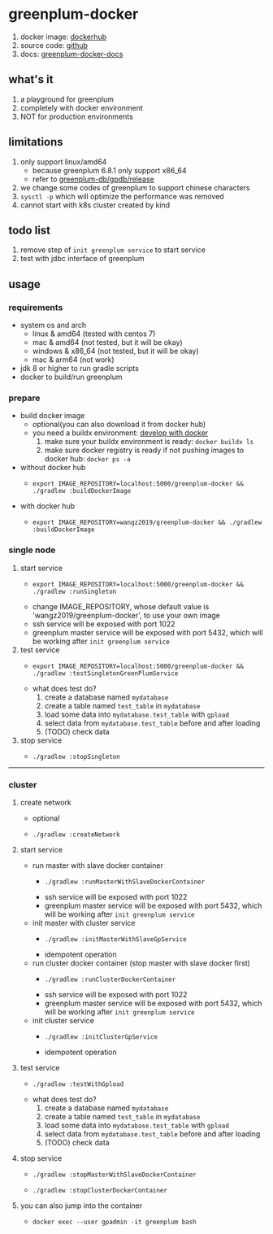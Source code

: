 # greenplum-docker

1. docker image: [dockerhub](https://hub.docker.com/r/wangz2019/greenplum-docker)
2. source code: [github](https://github.com/ben-wangz/greenplum-docker)
3. docs: [greenplum-docker-docs](https://ben-wangz.github.io/greenplum-docker/)

## what's it

1. a playground for greenplum
2. completely with docker environment
3. NOT for production environments

## limitations

1. only support linux/amd64
    * because greenplum 6.8.1 only support x86_64
    * refer to [greenplum-db/gpdb/release](https://github.com/greenplum-db/gpdb/releases/tag/6.8.1)
2. we change some codes of greenplum to support chinese characters
3. `sysctl -p` which will optimize the performance was removed
4. cannot start with k8s cluster created by kind

## todo list

1. remove step of `init greenplum service` to start service
2. test with jdbc interface of greenplum

## usage

### requirements

* system os and arch
    + linux & amd64 (tested with centos 7)
    + mac & amd64 (not tested, but it will be okay)
    + windows & x86_64 (not tested, but it will be okay)
    + mac & arm64 (not work)
* jdk 8 or higher to run gradle scripts
* docker to build/run greenplum

### prepare
* build docker image
    + optional(you can also download it from docker hub)
    + you need a buildx environment: [develop with docker](https://blog.geekcity.tech/#/docs/develop.with.docker)
        1. make sure your buildx environment is ready: `docker buildx ls`
        2. make sure docker registry is ready if not pushing images to docker hub: `docker ps -a`
* without docker hub 
    + ```shell
      export IMAGE_REPOSITORY=localhost:5000/greenplum-docker && ./gradlew :buildDockerImage
      ```
* with docker hub
    + ```shell
      export IMAGE_REPOSITORY=wangz2019/greenplum-docker && ./gradlew :buildDockerImage
      ```

### single node
1. start service
    * ```shell
      export IMAGE_REPOSITORY=localhost:5000/greenplum-docker && ./gradlew :runSingleton
      ```
    * change IMAGE_REPOSITORY, whose default value is 'wangz2019/greenplum-docker', to use your own image
    * ssh service will be exposed with port 1022
    * greenplum master service will be exposed with port 5432, which will be working after `init greenplum service`
2. test service
    * ```shell
      export IMAGE_REPOSITORY=localhost:5000/greenplum-docker && ./gradlew :testSingletonGreenPlumService
      ```
    * what does test do?
        1. create a database named `mydatabase`
        2. create a table named `test_table` in `mydatabase`
        3. load some data into `mydatabase.test_table` with `gpload`
        4. select data from `mydatabase.test_table` before and after loading
        5. (TODO) check data
3. stop service
    * ```shell
      ./gradlew :stopSingleton
      ```
---

### cluster
1. create network
    + optional
    + ```shell
      ./gradlew :createNetwork
      ```

2. start service
    * run master with slave docker container
        + ```shell
          ./gradlew :runMasterWithSlaveDockerContainer
          ```
        + ssh service will be exposed with port 1022
        + greenplum master service will be exposed with port 5432, which will be working after `init greenplum service`
    * init master with cluster service
        + ```shell
          ./gradlew :initMasterWithSlaveGpService
          ```
        + idempotent operation
    * run cluster docker container (stop master with slave docker first)
        + ```shell
          ./gradlew :runClusterDockerContainer
          ```
        + ssh service will be exposed with port 1022
        + greenplum master service will be exposed with port 5432, which will be working after `init greenplum service`
    * init cluster service
        + ```shell
          ./gradlew :initClusterGpService
          ```
        + idempotent operation
3. test service
    * ```shell
      ./gradlew :testWithGpload
      ```
    * what does test do?
        1. create a database named `mydatabase`
        2. create a table named `test_table` in `mydatabase`
        3. load some data into `mydatabase.test_table` with `gpload`
        4. select data from `mydatabase.test_table` before and after loading
        5. (TODO) check data
4. stop service
    * ```shell
      ./gradlew :stopMasterWithSlaveDockerContainer
      ```
    * ```shell
      ./gradlew :stopClusterDockerContainer
      ```

5. you can also jump into the container
    * ```shell
      docker exec --user gpadmin -it greenplum bash
      ```
